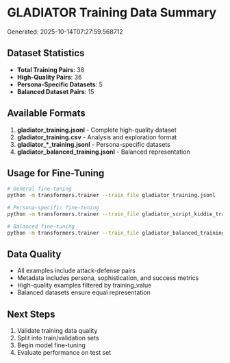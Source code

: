# GLADIATOR Training Data Summary
Generated: 2025-10-14T07:27:59.568712

## Dataset Statistics
- **Total Training Pairs**: 38
- **High-Quality Pairs**: 36
- **Persona-Specific Datasets**: 5
- **Balanced Dataset Pairs**: 15

## Available Formats
1. **gladiator_training.jsonl** - Complete high-quality dataset
2. **gladiator_training.csv** - Analysis and exploration format
3. **gladiator_*_training.jsonl** - Persona-specific datasets
4. **gladiator_balanced_training.jsonl** - Balanced representation

## Usage for Fine-Tuning
```bash
# General fine-tuning
python -m transformers.trainer --train_file gladiator_training.jsonl

# Persona-specific fine-tuning  
python -m transformers.trainer --train_file gladiator_script_kiddie_training.jsonl

# Balanced fine-tuning
python -m transformers.trainer --train_file gladiator_balanced_training.jsonl
```

## Data Quality
- All examples include attack-defense pairs
- Metadata includes persona, sophistication, and success metrics
- High-quality examples filtered by training_value
- Balanced datasets ensure equal representation

## Next Steps
1. Validate training data quality
2. Split into train/validation sets
3. Begin model fine-tuning
4. Evaluate performance on test set
